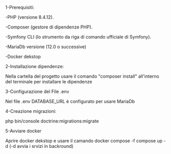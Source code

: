 1-Prerequisiti:

-PHP (versione 8.4.12).

-Composer (gestore di dipendenze PHP).

-Symfony CLI (lo strumento da riga di comando ufficiale di Symfony).

-MariaDb versione (12.0 o successive)

-Docker dekstop

2-Installazione dipendenze:

Nella cartella del progetto usare il comando "composer install" all'interno del terminale per installare le dipendenze

3-Configurazione del File .env

Nel file .env DATABASE_URL è configurato per usare MariaDb

4-Creazione migrazioni:

php bin/console doctrine:migrations:migrate

5-Avviare docker

Aprire docker dekstop e usare il camando docker compose -f compose up -d (-d avvia i srvizi in backround)
 
 




